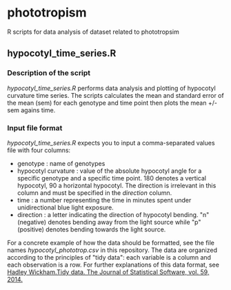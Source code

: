 # phototropism
R scripts for data analysis of dataset related to phototropsim

## hypocotyl_time_series.R 
### Description of the script
*hypocotyl_time_series.R* performs data analysis and plotting of hypocotyl curvature time series. The scripts calculates the
mean and standard error of the mean (sem) for each genotype and time point then plots the mean +/- sem agains time.

### Input file format
*hypocotyl_time_series.R* expects you to input a comma-separated values file with four columns:
* genotype : name of genotypes
* hypocotyl curvature : value of the absolute hypocotyl angle for a specific genotype and a specific time point. 180 denotes a
vertical hypocotyl, 90 a horizontal hypocotyl. The direction is irrelevant in this column and must be specified in the *direction*
column.
* time : a number representing the time in minutes spent under unidirectional blue light exposure.
* direction : a letter indicating the direction of hypocotyl bending. "n" (negative) denotes bending away from the light source
while "p" (positive) denotes bending towards the light source.

For a concrete example of how the data should be formatted, see the file names *hypocotyl_phototrop.csv* in this repository. The
data are organized according to the principles of "tidy data": each variable is a column and each observation is a row. For further
explanations of this data format, see [Hadley Wickham.Tidy data. The Journal of Statistical Software, vol. 59, 2014.](http://vita.had.co.nz/papers/tidy-data.html)
